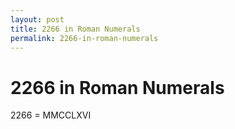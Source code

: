 ```yaml
---
layout: post
title: 2266 in Roman Numerals
permalink: 2266-in-roman-numerals
---
```


# 2266 in Roman Numerals

2266 = MMCCLXVI
